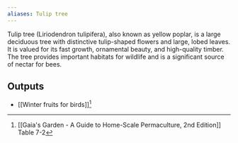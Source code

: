```yaml
---
aliases: Tulip tree
---
```

Tulip tree (Liriodendron tulipifera), also known as yellow poplar, is a large deciduous tree with distinctive tulip-shaped flowers and large, lobed leaves. It is valued for its fast growth, ornamental beauty, and high-quality timber. The tree provides important habitats for wildlife and is a significant source of nectar for bees.
## Outputs
- [[Winter fruits for birds]][^1]

[^1]: [[Gaia's Garden - A Guide to Home-Scale Permaculture, 2nd Edition]] Table 7-2
